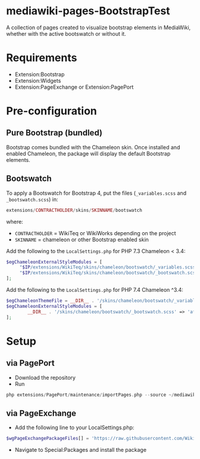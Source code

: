 # mediawiki-pages-BootstrapTest
A collection of pages created to visualize bootstrap elements in MediaWiki, whether with the active bootswatch or without it.

# Requirements
* Extension:Bootstrap
* Extension:Widgets
* Extension:PageExchange or Extension:PagePort

# Pre-configuration

## Pure Bootstrap (bundled)
Bootstrap comes bundled with the Chameleon skin. Once installed and enabled Chameleon, the package will display the default Bootstrap elements.

## Bootswatch
To apply a Bootswatch for Bootstrap 4, put the files (`_variables.scss` and `_bootswatch.scss`) in:
```php
extensions/CONTRACTHOLDER/skins/SKINNAME/bootswatch
```
where:
* `CONTRACTHOLDER` = WikiTeq or WikiWorks depending on the project
* `SKINNAME` = chameleon or other Bootstrap enabled skin

Add the following to the `LocalSettings.php` for PHP 7.3 Chameleon < 3.4:
```php
$egChameleonExternalStyleModules = [
     "$IP/extensions/WikiTeq/skins/chameleon/bootswatch/_variables.scss" => 'afterFunctions', 
     "$IP/extensions/WikiTeq/skins/chameleon/bootswatch/_bootswatch.scss" => 'afterMain'
];
```

Add the following to the `LocalSettings.php` for PHP 7.4 Chameleon ^3.4:
```php
$egChameleonThemeFile = __DIR__ . '/skins/chameleon/bootswatch/_variables.scss';
$egChameleonExternalStyleModules = [
        __DIR__ . '/skins/chameleon/bootswatch/_bootswatch.scss' => 'afterMain',
];
```

# Setup

## via PagePort
* Download the repository
* Run 
```php
php extensions/PagePort/maintenance/importPages.php --source ~/mediawiki-pages-BootstrapTest
```

## via PageExchange
* Add the following line to your LocalSettings.php:
```php
$wgPageExchangePackageFiles[] = 'https://raw.githubusercontent.com/WikiTeq/mediawiki-pages-BootstrapTest/master/page-exchange.json';
```
* Navigate to Special:Packages and install the package
